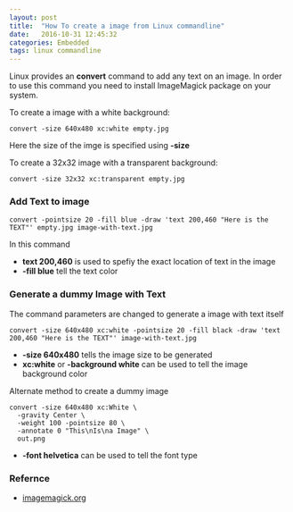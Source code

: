 ```yaml
---
layout: post
title:  "How To create a image from Linux commandline"
date:   2016-10-31 12:45:32
categories: Embedded
tags: linux commandline
---
```


Linux provides an **convert** command to add any text on an image. In order to use this command you need to install ImageMagick package on your system.

To create a image with a white background:

```
convert -size 640x480 xc:white empty.jpg
```
Here the size of the imge is specified using **-size**

To create a 32x32 image with a transparent background:

```
convert -size 32x32 xc:transparent empty.jpg
```

### Add Text to image

```
convert -pointsize 20 -fill blue -draw 'text 200,460 "Here is the TEXT"' empty.jpg image-with-text.jpg
```

In this command

* **text 200,460** is used to spefiy the exact location of text in the image
* **-fill blue** tell the text color

### Generate a dummy Image with Text

The command parameters are changed to generate a image with text itself

```
convert -size 640x480 xc:white -pointsize 20 -fill black -draw 'text 200,460 "Here is the TEXT"' image-with-text.jpg
```

* **-size 640x480** tells the image size to be generated
* **xc:white** or **-background white** can be used to tell the image background color


Alternate method to create a dummy image

```
convert -size 640x480 xc:White \
  -gravity Center \
  -weight 100 -pointsize 80 \
  -annotate 0 "This\nIs\na Image" \
  out.png
```

* **-font helvetica** can be used to tell the font type

### Refernce

* [imagemagick.org](http://www.imagemagick.org/Usage/canvas/#solid)
